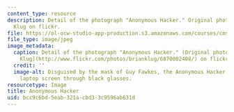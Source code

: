```yaml
---
content_type: resource
description: Detail of the photograph "Anonymous Hacker." Original photograph by Brian
  Klug on flickr.
file: https://ol-ocw-studio-app-production.s3.amazonaws.com/courses/cms-s60-technopanics-moral-panics-about-technology-spring-2013/bcc9c6bd5eab321acbd33c9596ab631d_CMS-S60s13.jpg
file_type: image/jpeg
image_metadata:
  caption: Detail of the photograph "Anonymous Hacker." (Original photograph by [Brian
    Klug](http://www.flickr.com/photos/brianklug/6870002408/) on flickr.)
  credit: ''
  image-alt: Disguised by the mask of Guy Fawkes, the Anonymous Hacker peers at his
    laptop screen through black glasses.
resourcetype: Image
title: Anonymous Hacker
uid: bcc9c6bd-5eab-321a-cbd3-3c9596ab631d
---
```

